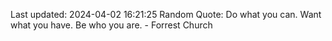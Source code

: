 Last updated: 2024-04-02 16:21:25
Random Quote: Do what you can. Want what you have. Be who you are. - Forrest Church